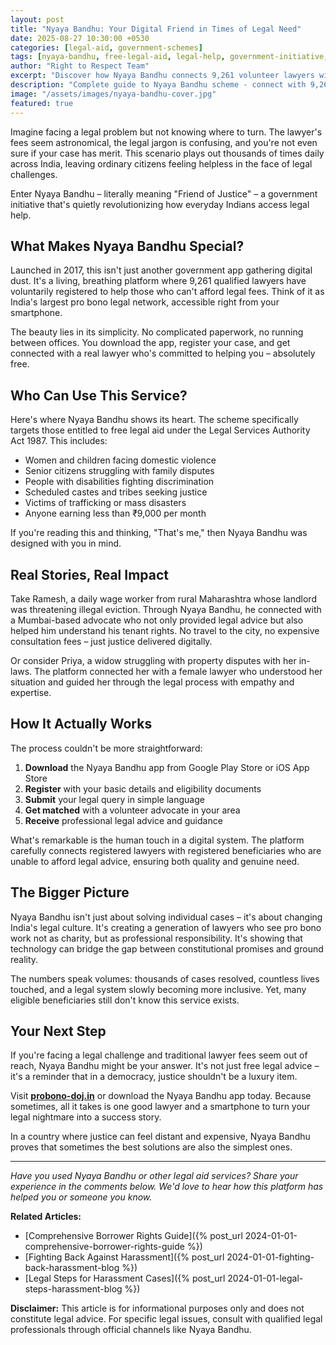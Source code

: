 ```yaml
---
layout: post
title: "Nyaya Bandhu: Your Digital Friend in Times of Legal Need"
date: 2025-08-27 10:30:00 +0530
categories: [legal-aid, government-schemes]
tags: [nyaya-bandhu, free-legal-aid, legal-help, government-initiative, pro-bono]
author: "Right to Respect Team"
excerpt: "Discover how Nyaya Bandhu connects 9,261 volunteer lawyers with those who need free legal help through a simple smartphone app."
description: "Complete guide to Nyaya Bandhu scheme - connect with 9,261+ volunteer lawyers for free legal aid through government's digital platform"
image: "/assets/images/nyaya-bandhu-cover.jpg"
featured: true
---
```


Imagine facing a legal problem but not knowing where to turn. The lawyer's fees seem astronomical, the legal jargon is confusing, and you're not even sure if your case has merit. This scenario plays out thousands of times daily across India, leaving ordinary citizens feeling helpless in the face of legal challenges.

Enter Nyaya Bandhu – literally meaning "Friend of Justice" – a government initiative that's quietly revolutionizing how everyday Indians access legal help.

## What Makes Nyaya Bandhu Special?

Launched in 2017, this isn't just another government app gathering digital dust. It's a living, breathing platform where 9,261 qualified lawyers have voluntarily registered to help those who can't afford legal fees. Think of it as India's largest pro bono legal network, accessible right from your smartphone.

The beauty lies in its simplicity. No complicated paperwork, no running between offices. You download the app, register your case, and get connected with a real lawyer who's committed to helping you – absolutely free.

## Who Can Use This Service?

Here's where Nyaya Bandhu shows its heart. The scheme specifically targets those entitled to free legal aid under the Legal Services Authority Act 1987. This includes:

- Women and children facing domestic violence
- Senior citizens struggling with family disputes
- People with disabilities fighting discrimination
- Scheduled castes and tribes seeking justice
- Victims of trafficking or mass disasters
- Anyone earning less than ₹9,000 per month

If you're reading this and thinking, "That's me," then Nyaya Bandhu was designed with you in mind.

## Real Stories, Real Impact

Take Ramesh, a daily wage worker from rural Maharashtra whose landlord was threatening illegal eviction. Through Nyaya Bandhu, he connected with a Mumbai-based advocate who not only provided legal advice but also helped him understand his tenant rights. No travel to the city, no expensive consultation fees – just justice delivered digitally.

Or consider Priya, a widow struggling with property disputes with her in-laws. The platform connected her with a female lawyer who understood her situation and guided her through the legal process with empathy and expertise.

## How It Actually Works

The process couldn't be more straightforward:

1. **Download** the Nyaya Bandhu app from Google Play Store or iOS App Store
2. **Register** with your basic details and eligibility documents
3. **Submit** your legal query in simple language
4. **Get matched** with a volunteer advocate in your area
5. **Receive** professional legal advice and guidance

What's remarkable is the human touch in a digital system. The platform carefully connects registered lawyers with registered beneficiaries who are unable to afford legal advice, ensuring both quality and genuine need.

## The Bigger Picture

Nyaya Bandhu isn't just about solving individual cases – it's about changing India's legal culture. It's creating a generation of lawyers who see pro bono work not as charity, but as professional responsibility. It's showing that technology can bridge the gap between constitutional promises and ground reality.

The numbers speak volumes: thousands of cases resolved, countless lives touched, and a legal system slowly becoming more inclusive. Yet, many eligible beneficiaries still don't know this service exists.

## Your Next Step

If you're facing a legal challenge and traditional lawyer fees seem out of reach, Nyaya Bandhu might be your answer. It's not just free legal advice – it's a reminder that in a democracy, justice shouldn't be a luxury item.

Visit **[probono-doj.in](https://www.probono-doj.in/)** or download the Nyaya Bandhu app today. Because sometimes, all it takes is one good lawyer and a smartphone to turn your legal nightmare into a success story.

In a country where justice can feel distant and expensive, Nyaya Bandhu proves that sometimes the best solutions are also the simplest ones.

---

*Have you used Nyaya Bandhu or other legal aid services? Share your experience in the comments below. We'd love to hear how this platform has helped you or someone you know.*

**Related Articles:**
- [Comprehensive Borrower Rights Guide]({% post_url 2024-01-01-comprehensive-borrower-rights-guide %})
- [Fighting Back Against Harassment]({% post_url 2024-01-01-fighting-back-harassment-blog %})
- [Legal Steps for Harassment Cases]({% post_url 2024-01-01-legal-steps-harassment-blog %})

**Disclaimer:** This article is for informational purposes only and does not constitute legal advice. For specific legal issues, consult with qualified legal professionals through official channels like Nyaya Bandhu.
